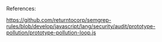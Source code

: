 References:

https://github.com/returntocorp/semgrep-rules/blob/develop/javascript/lang/security/audit/prototype-pollution/prototype-pollution-loop.js
